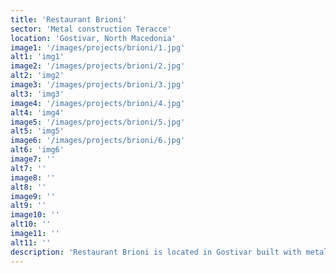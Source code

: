 ```yaml
---
title: 'Restaurant Brioni'
sector: 'Metal construction Teracce'
location: 'Gostivar, North Macedonia'
image1: '/images/projects/brioni/1.jpg'
alt1: 'img1'
image2: '/images/projects/brioni/2.jpg'
alt2: 'img2'
image3: '/images/projects/brioni/3.jpg'
alt3: 'img3'
image4: '/images/projects/brioni/4.jpg'
alt4: 'img4'
image5: '/images/projects/brioni/5.jpg'
alt5: 'img5'
image6: '/images/projects/brioni/6.jpg'
alt6: 'img6'
image7: ''
alt7: ''
image8: ''
alt8: ''
image9: ''
alt9: ''
image10: ''
alt10: ''
image11: ''
alt11: ''
description: 'Restaurant Brioni is located in Gostivar built with metal construction and high quality sandwich panels.'
---
```

